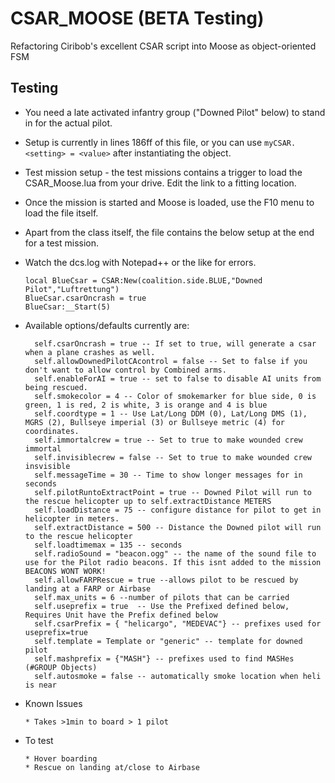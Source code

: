 # CSAR_MOOSE (BETA Testing)
Refactoring Ciribob's excellent CSAR script into Moose as object-oriented FSM

## Testing
* You need a late activated infantry group ("Downed Pilot" below) to stand in for the actual pilot. 
* Setup is currently in lines 186ff of this file, or you can use `myCSAR.<setting> = <value>` after instantiating the object.
* Test mission setup  - the test missions contains a trigger to load the CSAR_Moose.lua from your drive. Edit the link to a fitting location.
* Once the mission is started and Moose is loaded, use the F10 menu to load the file itself. 
* Apart from the class itself, the file contains the below setup at the end for a test mission.
* Watch the dcs.log with Notepad++ or the like for errors.

      local BlueCsar = CSAR:New(coalition.side.BLUE,"Downed Pilot","Luftrettung")
      BlueCsar.csarOncrash = true
      BlueCsar:__Start(5)
     
* Available options/defaults currently are:

        self.csarOncrash = true -- If set to true, will generate a csar when a plane crashes as well.
        self.allowDownedPilotCAcontrol = false -- Set to false if you don't want to allow control by Combined arms.
        self.enableForAI = true -- set to false to disable AI units from being rescued.
        self.smokecolor = 4 -- Color of smokemarker for blue side, 0 is green, 1 is red, 2 is white, 3 is orange and 4 is blue
        self.coordtype = 1 -- Use Lat/Long DDM (0), Lat/Long DMS (1), MGRS (2), Bullseye imperial (3) or Bullseye metric (4) for coordinates.
        self.immortalcrew = true -- Set to true to make wounded crew immortal
        self.invisiblecrew = false -- Set to true to make wounded crew insvisible 
        self.messageTime = 30 -- Time to show longer messages for in seconds 
        self.pilotRuntoExtractPoint = true -- Downed Pilot will run to the rescue helicopter up to self.extractDistance METERS 
        self.loadDistance = 75 -- configure distance for pilot to get in helicopter in meters.
        self.extractDistance = 500 -- Distance the Downed pilot will run to the rescue helicopter
        self.loadtimemax = 135 -- seconds
        self.radioSound = "beacon.ogg" -- the name of the sound file to use for the Pilot radio beacons. If this isnt added to the mission BEACONS WONT WORK!
        self.allowFARPRescue = true --allows pilot to be rescued by landing at a FARP or Airbase
        self.max_units = 6 --number of pilots that can be carried
        self.useprefix = true  -- Use the Prefixed defined below, Requires Unit have the Prefix defined below 
        self.csarPrefix = { "helicargo", "MEDEVAC"} -- prefixes used for useprefix=true
        self.template = Template or "generic" -- template for downed pilot
        self.mashprefix = {"MASH"} -- prefixes used to find MASHes (#GROUP Objects)
        self.autosmoke = false -- automatically smoke location when heli is near
        
* Known Issues

      * Takes >1min to board > 1 pilot

* To test

      * Hover boarding
      * Rescue on landing at/close to Airbase
